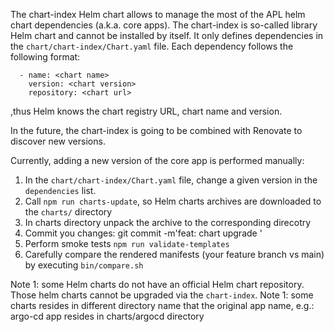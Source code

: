 The chart-index Helm chart allows to manage the most of the APL helm chart dependencies (a.k.a. core apps). 
The chart-index is so-called library Helm chart and cannot be installed by itself. It only defines dependencies in the `chart/chart-index/Chart.yaml` file. Each dependency follows the following format:
```
  - name: <chart name>
    version: <chart version>
    repository: <chart url>
```
,thus Helm knows the chart registry URL, chart name and version.

In the future, the chart-index is going to be combined with Renovate to discover new versions.

Currently, adding a new version of the core app is performed manually:
1. In the `chart/chart-index/Chart.yaml` file, change a given version in the `dependencies` list.
2. Call `npm run charts-update`, so Helm charts archives are downloaded to the `charts/` directory
3. In charts directory unpack the archive to the corresponding direcotry
4. Commit you changes: git commit -m'feat: chart upgrade <app-name>'
5. Perform smoke tests `npm run validate-templates`
6. Carefully compare the rendered manifests (your feature branch vs main) by executing `bin/compare.sh`
   

Note 1: some Helm charts do not have an official Helm chart repository. Those helm charts cannot be upgraded via the `chart-index`.
Note 1: some charts resides in different directory name that the original app name, e.g.: argo-cd app resides in charts/argocd directory